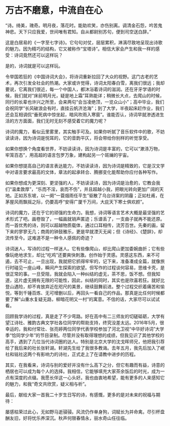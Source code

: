 # 万古不磨意，中流自在心

“诗。绮美，瑰奇。明月夜，落花时。能助欢笑，亦伤别离。调清金石怨，吟苦鬼神悲。天下只应我爱，世间唯有君知。自从都尉别苏句，便到司空送白辞。”  

这是白居易的《一字至七字诗》。它句句对仗，层层累积，淋漓尽致地呈现出诗歌的魅力。因为精巧的结构，它又被称作“宝塔诗”。相信大家会产生和我一样的感受：诗词竟然还可以这样玩？  

是的，诗词就是可以这样玩。  

令举国若狂的《中国诗词大会》，将诗词重新拉回了大众的视野。这门古老的艺术，再次引发全社会的热潮。大家或许觉得，诗词太阳春白雪，离我们很远；我却要说，它离我们很近，每一个中国人，都沐浴着诗词的滋润。还在牙牙学语的时候，我们就对“床前明月光，疑是地上霜”耳熟能详；稍微长大点，去爬山的时候，同行的长辈也许兴之所至，会来两句“会当凌绝顶，一览众山小”；高中毕业，我们会祝同学“长风破浪会有时，直挂云帆济沧海”；到了大学，半夜起床赶作业，我们还会互相调侃“垂死病中惊坐起，暗风吹雨入寒窗”。谁能否认，诗词早就渗透进生活的方方面面，我们无时无刻不感受着它的魔力呢？  

诗词的魔力，看似云里雾里，其实触手可及。如果你听腻了音乐软件中的歌，不妨读读诗，因为诗词是悦耳的，它的音韵平仄，将会带给你别样的听觉享受。  

如果你想换个角度看世界，不妨读读诗，因为诗词是丰富的，它可以“漱涤万物，牢笼百态”，用高超的语言包罗万象，建构起另一个斑斓的宇宙。  

如果你想提高自己的语言表达能力，不妨读读诗，因为诗词是精致的，它是汉文学中对语言要求最高的文体，章法的起承转合、腾挪变化能帮助你应付各种写作。  

如果你想成为更深刻、更坚强的人，不妨读读诗，因为诗词是治愈的，它教会我们“温柔敦厚”，“乐而不淫，哀而不伤”，并且超越小我，把眼光转向更加广阔的天地。正如苏东坡，以一阕“一蓑烟雨任平生”驱散了乌台诗案的阴霾；正如杜甫，在茅屋风雨飘摇之际，仍要高呼“安得广厦千万间，大庇天下寒士俱欢颜”。  

诗词的魔力，还在于它的顽强的生命力。我想，诗词等语言艺术大概是最坚强的艺术形式了吧。画卷毁了，一幅画就销声匿迹；乐谱丢了，一支曲子就再不能还原。而一首优秀的诗，则可以超越物质载体，通过口耳相传，流芳百世。先秦的画，留下来的寥寥无几；商周的钟鼓雅乐，更是早就湮灭无闻；但《诗经》、《楚辞》，却流传至今。这难道不是一种令人感佩的奇迹？  

诗词迷人，写诗的过程一样迷人。它有些像爬山，却比爬山更加委婉曲折；它有些像玩绝地求生，却比“吃鸡”还要爽快刺激。创作始于灵感。灵感这东西，来不可遏，去不可止，一旦出现，我就把它抓得牢牢的，记下来，准备凑成全篇，就像旅行时碰见一座山峰，瞬间产生探索的欲望。但写作的过程谈何容易，思维卡壳，是很正常的事。一旦受阻，我就会陷入一种纠结的虚无，茶不思，饭不想。但我知道，这片虚无拥有无限的可能性，因此，纠结的同时，其实也是欣喜若狂。就好比登山遇险，却不肯放弃近在咫尺的美景，继续鼓舞前进。整个过程交织着痛苦和愉悦，等到千锤百炼、无可增删以后，再回头一看自己的作品，那真是比任何时候都要了解“山重水复疑无路，柳暗花明又一村”的寓意。不信的话，大家尽可以试试看。  

回顾我学诗的过程，真是走了不少弯路。好在高中有二三师友的切磋砥砺，大学有望江诗社、雅韵古典文学社各位同学的帮助支持，终究没差太远。2016年5月，很幸运的，我和付常壮、张亮婷两位同学代表学校参加了河北卫视“中华好诗词”大学季“恰同学少年”的节目录制。尽管并没有取得理想的成绩，但我见识了其他学校的高手，遇到了几位当代诗词圈的达人。特别是北京大学的沈戈晖师兄，他把我引荐给了我后来的社长张轩湖。轩湖先生给了我很多教诲。去年五月，我先后加入了岷社和铭社这两个有影响力的诗社，正式走上了在请教中进步的历程。  

其实，在我看来，诗词与别的爱好并没有什么高下之分，但它有趣而有益，诗意的栖居也可以成为每个人的选择。我相信，它能够填充大家茶余饭后的时光，成为一点有深度的点缀。我愿长伴这一心头好。我也由衷地希望，能有更多的人来感知它的魅力，和我“奇文共欣赏，疑义相与析”。  

最后，献给大家一首我二十岁生日写的诗，有感慨，更多的是对未来的祝福与期待：  

屡感枯荣过此心，无如野马逝骎骎。风流仍作单身狗，词赋长为并命禽。尽引杯盘酬友旧，好将忧乐养深沉。秋声何限春情永，丽水奇山任往临。
